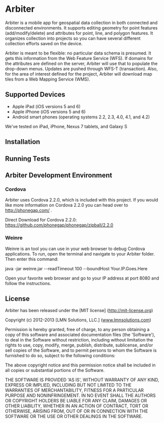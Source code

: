 # Arbiter

Arbiter is a mobile app for geospatial data collection in both connected and disconnected environments.  It supports editing geometry for point features (add/modify/delete) and attributes for point, line, and polygon features.  It organizes collection into projects so you can have several different collection efforts saved on the device.  

Arbiter is meant to be flexible: no particular data schema is presumed.  It gets this information from the Web Feature Service (WFS).  If domains for the attributes are defined on the server, Arbiter will use that to populate the drop-down menus.  Updates are pushed through WFS-T (transaction).  Also, for the area of interest defined for the project, Arbiter will download map tiles from a Web Mapping Service (WMS).

## Supported Devices

 * Apple iPad (iOS versions 5 and 6)
 * Apple iPhone (iOS versions 5 and 6)
 * Android smart phones (operating systems 2.2, 2.3, 4.0, 4.1, and 4.2)

We've tested on iPad, iPhone, Nexus 7 tablets, and Galaxy S

## Installation

## Running Tests

## Arbiter Development Environment

### Cordova
Arbiter uses Cordova 2.2.0, which is included with this project.
If you would like more information on Cordova 2.2.0 you can head over to http://phonegap.com/ .

Direct Download for Cordova 2.2.0: https://github.com/phonegap/phonegap/zipball/2.2.0

### Weinre
Weinre is an tool you can use in your web browser to debug Cordova applications.
To run, open the terminal and navigate to your Arbiter folder. Then enter this command:

java -jar weinre.jar --readTimeout 100 --boundHost Your.IP.Goes.Here

Open your favorite web browser and go to your IP address at port 8080 and follow the instructions.

## License

Arbiter has been released under the [MIT license] (http://mit-license.org)

Copyright (c) 2012-2013 [LMN Solutions, LLC.] (www.lmnsolutions.com) 

Permission is hereby granted, free of charge, to any person obtaining a copy of this software and associated documentation files (the 'Software'), to deal in the Software without restriction, including without limitation the rights to use, copy, modify, merge, publish, distribute, sublicense, and/or sell copies of the Software, and to permit persons to whom the Software is furnished to do so, subject to the following conditions:

The above copyright notice and this permission notice shall be included in all copies or substantial portions of the Software.

THE SOFTWARE IS PROVIDED 'AS IS', WITHOUT WARRANTY OF ANY KIND, EXPRESS OR IMPLIED, INCLUDING BUT NOT LIMITED TO THE WARRANTIES OF MERCHANTABILITY, FITNESS FOR A PARTICULAR PURPOSE AND NONINFRINGEMENT. IN NO EVENT SHALL THE AUTHORS OR COPYRIGHT HOLDERS BE LIABLE FOR ANY CLAIM, DAMAGES OR OTHER LIABILITY, WHETHER IN AN ACTION OF CONTRACT, TORT OR OTHERWISE, ARISING FROM, OUT OF OR IN CONNECTION WITH THE SOFTWARE OR THE USE OR OTHER DEALINGS IN THE SOFTWARE.

